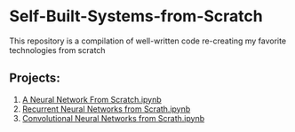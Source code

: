 # Self-Built-Systems-from-Scratch
This repository is a compilation of well-written code re-creating my favorite technologies from scratch

## Projects:
1. [A Neural Network From Scratch.ipynb](https://github.com/Lubula/Self-Built-Systems-from-Scratch/blob/main/1_A_Neural_Network_From_Scratch.ipynb)
2. [Recurrent Neural Networks from Scrath.ipynb](https://github.com/Lubula/Self-Built-Systems-from-Scratch/blob/main/2_Recurrent_Neural_Networks_from_Scrath.ipynb)
3. [Convolutional Neural Networks from Scrath.ipynb](https://github.com/Lubula/Self-Built-Systems-from-Scratch/blob/main/3.%20Convolutional%20Neural%20Network.ipynb)
